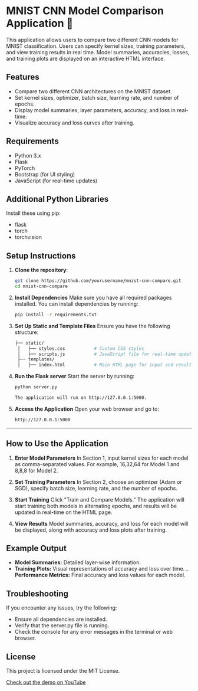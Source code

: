 # MNIST CNN Model Comparison Application 🚀

This application allows users to compare two different CNN models for MNIST classification. Users can specify kernel sizes, training parameters, and view training results in real time. Model summaries, accuracies, losses, and training plots are displayed on an interactive HTML interface.

## Features
- Compare two different CNN architectures on the MNIST dataset.
- Set kernel sizes, optimizer, batch size, learning rate, and number of epochs.
- Display model summaries, layer parameters, accuracy, and loss in real-time.
- Visualize accuracy and loss curves after training.

## Requirements
- Python 3.x
- Flask
- PyTorch
- Bootstrap (for UI styling)
- JavaScript (for real-time updates)

## Additional Python Libraries

Install these using pip:
- flask
- torch
- torchvision

## Setup Instructions

1. **Clone the repository**:
   ```bash
   git clone https://github.com/yourusername/mnist-cnn-compare.git
   cd mnist-cnn-compare
2. **Install Dependencies** Make sure you have all required packages installed. You can install dependencies by running:
   ```bash
   pip install -r requirements.txt
3. **Set Up Static and Template Files** Ensure you have the following structure:
   ```graphql
   ├── static/
    │   ├── styles.css           # Custom CSS styles
    │   ├── scripts.js           # JavaScript file for real-time updates
    ├── templates/
    │   ├── index.html           # Main HTML page for input and results display

4. **Run the Flask server** Start the server by running:
   ```bash
   python server.py

   The application will run on http://127.0.0.1:5000.
   
5. **Access the Application** Open your web browser and go to:
   ```bash
   http://127.0.0.1:5000

---

## How to Use the Application
1. **Enter Model Parameters**
In Section 1, input kernel sizes for each model as comma-separated values. For example, 16,32,64 for Model 1 and 8,8,8 for Model 2.

2. **Set Training Parameters**
In Section 2, choose an optimizer (Adam or SGD), specify batch size, learning rate, and the number of epochs.

3. **Start Training**
Click "Train and Compare Models." The application will start training both models in alternating epochs, and results will be updated in real-time on the HTML page.

4. **View Results**
Model summaries, accuracy, and loss for each model will be displayed, along with accuracy and loss plots after training.

## Example Output
- **Model Summaries:** Detailed layer-wise information.
- **Training Plots:** Visual representations of accuracy and loss over time.
_ **Performance Metrics:** Final accuracy and loss values for each model.

## Troubleshooting
If you encounter any issues, try the following:
- Ensure all dependencies are installed.
- Verify that the server.py file is running.
- Check the console for any error messages in the terminal or web browser.
  
## License
This project is licensed under the MIT License.

[Check out the demo on YouTube](https://youtu.be/NmfjHihXJ-k)

